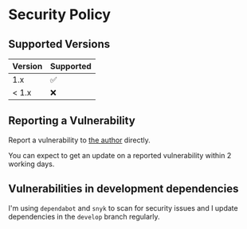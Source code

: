 # Security Policy

## Supported Versions

| Version | Supported          |
| ------- | ------------------ |
| 1.x     | :white_check_mark: |
| < 1.x   | :x:                |

## Reporting a Vulnerability

Report a vulnerability to [the author](https://about.me/davesag) directly.

You can expect to get an update on a reported vulnerability within 2 working days.

## Vulnerabilities in development dependencies

I'm using `dependabot` and `snyk` to scan for security issues and I update dependencies in the `develop` branch regularly.
